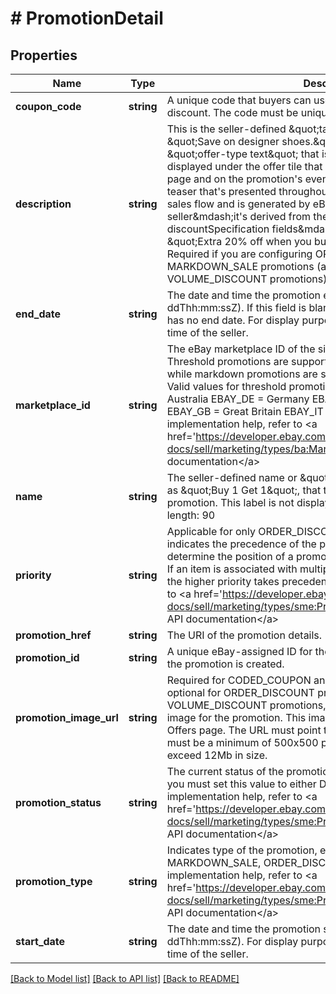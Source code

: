 # # PromotionDetail

## Properties

Name | Type | Description | Notes
------------ | ------------- | ------------- | -------------
**coupon_code** | **string** | A unique code that buyers can use during checkout to receive a discount. The code must be unique across eBay. | [optional]
**description** | **string** | This is the seller-defined &amp;quot;tag line&amp;quot; for the offer, such as &amp;quot;Save on designer shoes.&amp;quot; Tag lines appear under the &amp;quot;offer-type text&amp;quot; that is generated for a promotion and displayed under the offer tile that is shown on the seller&#39;s All Offers page and on the promotion&#39;s event page. Note: Offer-type text is a teaser that&#39;s presented throughout the buyer&#39;s journey through the sales flow and is generated by eBay. This text is not editable by the seller&amp;mdash;it&#39;s derived from the settings in the discountRules and discountSpecification fields&amp;mdash;and can be, for example, &amp;quot;Extra 20% off when you buy 3+&amp;quot;. Maximum length: 50 Required if you are configuring ORDER_DISCOUNT or MARKDOWN_SALE promotions (and not valid for VOLUME_DISCOUNT promotions). | [optional]
**end_date** | **string** | The date and time the promotion ends in UTC format (yyyy-MM-ddThh:mm:ssZ). If this field is blank (null), it indicates the promotion has no end date. For display purposes, convert this time into the local time of the seller. | [optional]
**marketplace_id** | **string** | The eBay marketplace ID of the site where the promotion is hosted. Threshold promotions are supported on a select set of marketplaces while markdown promotions are supported on all eBay marketplaces. Valid values for threshold promotions are as follows: EBAY_AU &#x3D; Australia EBAY_DE &#x3D; Germany EBAY_ES &#x3D; Spain EBAY_FR &#x3D; France EBAY_GB &#x3D; Great Britain EBAY_IT &#x3D; Italy EBAY_US &#x3D; United States For implementation help, refer to &lt;a href&#x3D;&#39;https://developer.ebay.com/api-docs/sell/marketing/types/ba:MarketplaceIdEnum&#39;&gt;eBay API documentation&lt;/a&gt; | [optional]
**name** | **string** | The seller-defined name or &amp;quot;title&amp;quot; of the promotion, such as &amp;quot;Buy 1 Get 1&amp;quot;, that the seller can use to identify a promotion. This label is not displayed in end-user flows. Maximum length: 90 | [optional]
**priority** | **string** | Applicable for only ORDER_DISCOUNT promotions, this field indicates the precedence of the promotion, which is used to determine the position of a promotion on the seller&#39;s All Offers page. If an item is associated with multiple promotions, the promotion with the higher priority takes precedence. For implementation help, refer to &lt;a href&#x3D;&#39;https://developer.ebay.com/api-docs/sell/marketing/types/sme:PromotionPriorityEnum&#39;&gt;eBay API documentation&lt;/a&gt; | [optional]
**promotion_href** | **string** | The URI of the promotion details. | [optional]
**promotion_id** | **string** | A unique eBay-assigned ID for the promotion that&#39;s generated when the promotion is created. | [optional]
**promotion_image_url** | **string** | Required for CODED_COUPON and MARKDOWN_SALE promotions, optional for ORDER_DISCOUNT promotions, and not applicable for VOLUME_DISCOUNT promotions, this field is a URL that points to an image for the promotion. This image is displayed on the seller&#39;s All Offers page. The URL must point to either JPEG or PNG image and it must be a minimum of 500x500 pixels in dimension and cannot exceed 12Mb in size. | [optional]
**promotion_status** | **string** | The current status of the promotion. When creating a new promotion, you must set this value to either DRAFT or SCHEDULED. For implementation help, refer to &lt;a href&#x3D;&#39;https://developer.ebay.com/api-docs/sell/marketing/types/sme:PromotionStatusEnum&#39;&gt;eBay API documentation&lt;/a&gt; | [optional]
**promotion_type** | **string** | Indicates type of the promotion, either CODED_COUPON, MARKDOWN_SALE, ORDER_DISCOUNT, or VOLUME_DISCOUNT. For implementation help, refer to &lt;a href&#x3D;&#39;https://developer.ebay.com/api-docs/sell/marketing/types/sme:PromotionTypeEnum&#39;&gt;eBay API documentation&lt;/a&gt; | [optional]
**start_date** | **string** | The date and time the promotion starts in UTC format (yyyy-MM-ddThh:mm:ssZ). For display purposes, convert this time into the local time of the seller. | [optional]

[[Back to Model list]](../../README.md#models) [[Back to API list]](../../README.md#endpoints) [[Back to README]](../../README.md)

